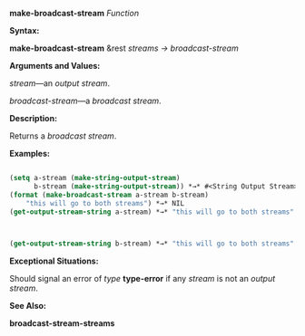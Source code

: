**make-broadcast-stream** *Function* 



**Syntax:** 



**make-broadcast-stream** &amp;rest *streams → broadcast-stream* 



**Arguments and Values:** 



*stream*—an *output stream*. 



*broadcast-stream*—a *broadcast stream*. 



**Description:** 



Returns a *broadcast stream*. 



**Examples:**
```lisp

(setq a-stream (make-string-output-stream) 
      b-stream (make-string-output-stream)) *→* #<String Output Stream> 
(format (make-broadcast-stream a-stream b-stream) 
	"this will go to both streams") *→* NIL 
(get-output-stream-string a-stream) *→* "this will go to both streams" 



(get-output-stream-string b-stream) *→* "this will go to both streams" 

```
**Exceptional Situations:** 



Should signal an error of *type* **type-error** if any *stream* is not an *output stream*. 



**See Also:** 



**broadcast-stream-streams** 



